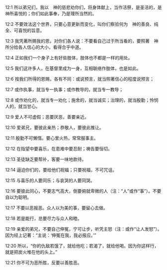 <a id="1"></a>12:1  所以弟兄们，我以　神的慈悲劝你们，将身体献上，当作活祭，是圣洁的，是　神所喜悦的；你们如此事奉，乃是理所当然的。  

<a id="2"></a>12:2  不要效法这个世界，只要心意更新而变化，叫你们察验何为　神的善良、纯全、可喜悦的旨意。  

<a id="3"></a>12:3  我凭著所赐我的恩，对你们各人说：不要看自己过于所当看的，要照著　神所分给各人信心的大小，看得合乎中道。  

<a id="4"></a>12:4  正如我们一个身子上有好些肢体，肢体也不都是一样的用处。  

<a id="5"></a>12:5  我们这许多人，在基督里成为一身，互相联络作肢体，也是如此。  

<a id="6"></a>12:6  按我们所得的恩赐，各有不同：或说预言，就当照著信心的程度说预言；  

<a id="7"></a>12:7  或作执事，就当专一执事；或作教导的，就当专一教导；  

<a id="8"></a>12:8  或作劝化的，就当专一劝化；施舍的，就当诚实；治理的，就当殷勤；怜悯人的，就当甘心。  

<a id="9"></a>12:9  爱人不可虚假；恶要厌恶，善要亲近。  

<a id="10"></a>12:10  爱弟兄，要彼此亲热；恭敬人，要彼此推让。  

<a id="11"></a>12:11  殷勤不可懒惰。要心里火热，常常服事主。  

<a id="12"></a>12:12  在指望中要喜乐，在患难中要忍耐；祷告要恒切。  

<a id="13"></a>12:13  圣徒缺乏要帮补，客要一味地款待。  

<a id="14"></a>12:14  逼迫你们的，要给他们祝福；只要祝福，不可咒诅。  

<a id="15"></a>12:15  与喜乐的人要同乐；与哀哭的人要同哭。  

<a id="16"></a>12:16  要彼此同心，不要志气高大，倒要俯就卑微的人（注：“人”或作“事”）。不要自以为聪明。  

<a id="17"></a>12:17  不要以恶报恶。众人以为美的事，要留心去做。  

<a id="18"></a>12:18  若是能行，总要尽力与众人和睦。  

<a id="19"></a>12:19  亲爱的弟兄，不要自己伸冤，宁可让步，听凭主怒（注：或作“让人发怒”）。因为经上记著：“主说：‘伸冤在我，我必报应。’”  

<a id="20"></a>12:20  所以，“你的仇敌若饿了，就给他吃；若渴了，就给他喝。因为你这样行，就是把炭火堆在他的头上。”  

<a id="21"></a>12:21  你不可为恶所胜，反要以善胜恶。  

